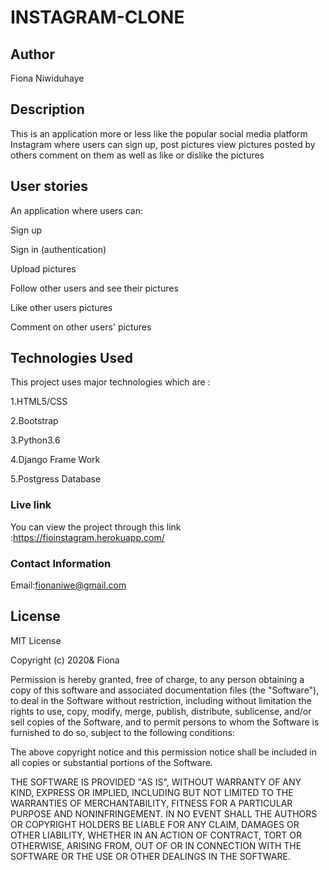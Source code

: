 # INSTAGRAM-CLONE
## Author
Fiona Niwiduhaye

## Description

This is an application more or less like the popular social media platform Instagram where users can sign up, post pictures view pictures posted by others comment on them as well as like or dislike the pictures

## User stories
An application where users can:

Sign up

Sign in (authentication)

Upload pictures

Follow other users and see their pictures

Like other users pictures

Comment on other users' pictures

## Technologies Used
This project uses major technologies which are :

1.HTML5/CSS

2.Bootstrap

3.Python3.6

4.Django Frame Work

5.Postgress Database

### Live link

You can view the project through this link :https://fioinstagram.herokuapp.com/

### Contact Information

Email:fionaniwe@gmail.com

## License
MIT License

Copyright (c) 2020& Fiona

Permission is hereby granted, free of charge, to any person obtaining a copy of this software and associated documentation files (the "Software"), to deal in the Software without restriction, including without limitation the rights to use, copy, modify, merge, publish, distribute, sublicense, and/or sell copies of the Software, and to permit persons to whom the Software is furnished to do so, subject to the following conditions:

The above copyright notice and this permission notice shall be included in all copies or substantial portions of the Software.

THE SOFTWARE IS PROVIDED "AS IS", WITHOUT WARRANTY OF ANY KIND, EXPRESS OR IMPLIED, INCLUDING BUT NOT LIMITED TO THE WARRANTIES OF MERCHANTABILITY, FITNESS FOR A PARTICULAR PURPOSE AND NONINFRINGEMENT. IN NO EVENT SHALL THE AUTHORS OR COPYRIGHT HOLDERS BE LIABLE FOR ANY CLAIM, DAMAGES OR OTHER LIABILITY, WHETHER IN AN ACTION OF CONTRACT, TORT OR OTHERWISE, ARISING FROM, OUT OF OR IN CONNECTION WITH THE SOFTWARE OR THE USE OR OTHER DEALINGS IN THE SOFTWARE.


